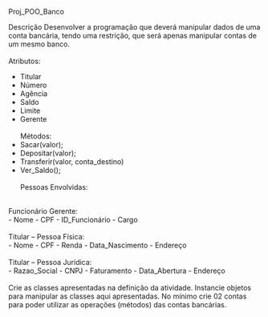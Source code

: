 Proj_POO_Banco

Descrição
Desenvolver a programação que deverá manipular dados de uma conta bancária, tendo uma
restrição, que será apenas manipular contas de um mesmo banco.<br>
<br>
Atributos:<br>
- Titular
- Número
- Agência
- Saldo
- Limite
- Gerente<br><br>
Métodos:<br>
- Sacar(valor);
- Depositar(valor);
- Transferir(valor, conta_destino)
- Ver_Saldo(); 
<br><br>
Pessoas Envolvidas:<br>
<br>
Funcionário Gerente:<br>
- Nome
- CPF
- ID_Funcionário
- Cargo<br>
<br>Titular – Pessoa Física:<br>
- Nome
- CPF
- Renda
- Data_Nascimento
- Endereço
<br><br>Titular – Pessoa Jurídica:<br>
- Razao_Social
- CNPJ
- Faturamento
- Data_Abertura
- Endereço
<br><br>Crie as classes apresentadas na definição da atividade.
Instancie objetos para manipular as classes aqui apresentadas. No mínimo crie 02 contas para
poder utilizar as operações (métodos) das contas bancárias.
